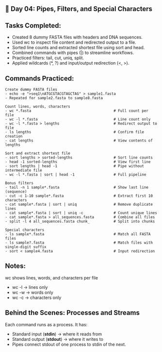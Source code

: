 ## 📄 Day 04: Pipes, Filters, and Special Characters

## Tasks Completed:
- Created 8 dummy FASTA files with headers and DNA sequences.
- Used wc to inspect file content and redirected output to a file.
- Sorted line counts and extracted shortest file using sort and head.
- Combined commands with pipes (|) to streamline workflows.
- Practiced filters: tail, cut, uniq, split.
- Applied wildcards (*, ?) and input/output redirection (<, >).

## Commands Practiced:

```
Create dummy FASTA files
- echo -e ">seq1\nATGCGTACGTAGCTAG" > sample1.fasta
- Repeated for sample2.fasta to sample8.fasta

Count lines, words, characters
- wc *.fasta                                      # Full count per file
- wc -l *.fasta                                   # Line count only
- wc -l *.fasta > lengths                         # Redirect output to file
- ls lengths                                      # Confirm file creation
- cat lengths                                     # View contents of lengths

Sort and extract shortest file
- sort lengths > sorted-lengths                   # Sort line counts
- head -1 sorted-lengths                          # View first line
- sort lengths | head -1                          # Pipe without intermediate file
- wc -l *.fasta | sort | head -1                  # Full pipeline

Bonus filters
- tail -n 1 sample*.fasta                         # Show last line (sequence)
- cut -c 1-10 sample*.fasta                       # Extract first 10 characters
- cat sample*.fasta | sort | uniq                 # Remove duplicate lines
- cat sample*.fasta | sort | uniq -c              # Count unique lines
- cat sample*.fasta > all_sequences.fasta         # Combine all files
- split -l 4 all_sequences.fasta chunk_           # Split into chunks

Special characters
- ls sample*.fasta                                # Match all FASTA files
- ls sample?.fasta                                # Match files with single-digit suffix
- sort < sample4.fasta                            # Input redirection

```
## Notes: 
wc shows lines, words, and characters per file
- wc -l → lines only
- wc -w → words only
- wc -c → characters only
  
## Behind the Scenes: Processes and Streams
Each command runs as a process. It has:
- Standard input (**stdin**) → where it reads from
- Standard output (**stdout**) → where it writes to
- Pipes connect stdout of one process to stdin of the next.
  

